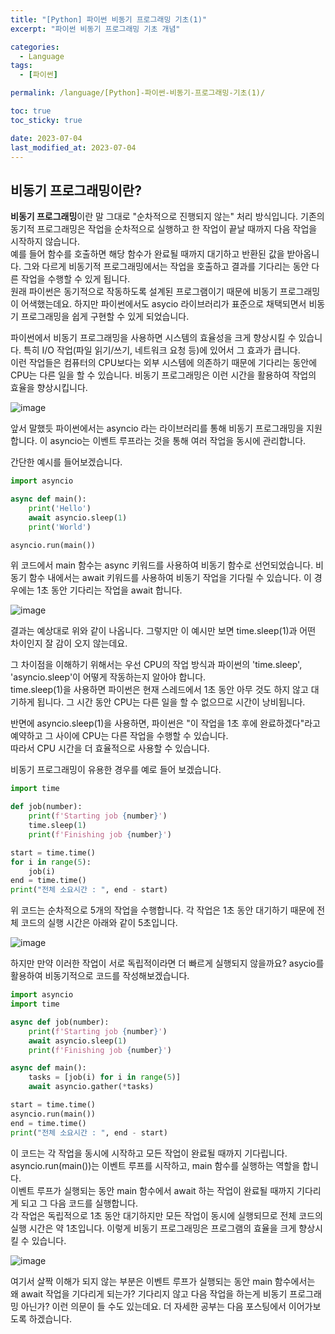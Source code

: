 ```yaml
---
title: "[Python] 파이썬 비동기 프로그래밍 기초(1)"
excerpt: "파이썬 비동기 프로그래밍 기초 개념"

categories:
  - Language
tags:
  - [파이썬]

permalink: /language/[Python]-파이썬-비동기-프로그래밍-기초(1)/

toc: true
toc_sticky: true

date: 2023-07-04
last_modified_at: 2023-07-04
---
```


## 비동기 프로그래밍이란?

**비동기 프로그래밍**이란 말 그대로 "순차적으로 진행되지 않는" 처리 방식입니다. 기존의 동기적 프로그래밍은 작업을 순차적으로 실행하고 한 작업이 끝날 때까지 다음 작업을 시작하지 않습니다.  
예를 들어 함수를 호출하면 해당 함수가 완료될 때까지 대기하고 반환된 값을 받아옵니다. 그와 다르게 비동기적 프로그래밍에서는 작업을 호출하고 결과를 기다리는 동안 다른 작업을 수행할 수 있게 됩니다.  
원래 파이썬은 동기적으로 작동하도록 설계된 프로그램이기 때문에 비동기 프로그래밍이 어색했는데요. 하지만 파이썬에서도 asycio 라이브러리가 표준으로 채택되면서 비동기 프로그래밍을 쉽게 구현할 수 있게 되었습니다.  

파이썬에서 비동기 프로그래밍을 사용하면 시스템의 효율성을 크게 향상시킬 수 있습니다. 특히 I/O 작업(파일 읽기/쓰기, 네트워크 요청 등)에 있어서 그 효과가 큽니다.  
이런 작업들은 컴퓨터의 CPU보다는 외부 시스템에 의존하기 때문에 기다리는 동안에 CPU는 다른 일을 할 수 있습니다. 비동기 프로그래밍은 이런 시간을 활용하여 작업의 효율을 향상시킵니다.  

![image](https://github.com/zisu17/zisu17.github.io/assets/108858121/c9a649e1-63ec-4a27-8783-0228ab4455ec)


앞서 말했듯 파이썬에서는 asyncio 라는 라이브러리를 통해 비동기 프로그래밍을 지원합니다. 이 asyncio는 이벤트 루프라는 것을 통해 여러 작업을 동시에 관리합니다.  

간단한 예시를 들어보겠습니다.  

  
```python
import asyncio

async def main():
    print('Hello')
    await asyncio.sleep(1)
    print('World')

asyncio.run(main())
```

  
위 코드에서 main 함수는 async 키워드를 사용하여 비동기 함수로 선언되었습니다. 비동기 함수 내에서는 await 키워드를 사용하여 비동기 작업을 기다릴 수 있습니다. 이 경우에는 1초 동안 기다리는 작업을 await 합니다.  

  
![image](https://github.com/zisu17/zisu17.github.io/assets/108858121/efa11a6a-2c27-4ecc-95bb-d082bbc1d713)

  
결과는 예상대로 위와 같이 나옵니다. 그렇지만 이 예시만 보면 time.sleep(1)과 어떤 차이인지 잘 감이 오지 않는데요.  

그 차이점을 이해하기 위해서는 우선 CPU의 작업 방식과 파이썬의 'time.sleep', 'asyncio.sleep'이 어떻게 작동하는지 알아야 합니다.  
time.sleep(1)을 사용하면 파이썬은 현재 스레드에서 1초 동안 아무 것도 하지 않고 대기하게 됩니다. 그 시간 동안 CPU는 다른 일을 할 수 없으므로 시간이 낭비됩니다.  

반면에 asyncio.sleep(1)을 사용하면, 파이썬은 "이 작업을 1초 후에 완료하겠다"라고 예약하고 그 사이에 CPU는 다른 작업을 수행할 수 있습니다.  
따라서 CPU 시간을 더 효율적으로 사용할 수 있습니다.  

비동기 프로그래밍이 유용한 경우를 예로 들어 보겠습니다.  

  
```python
import time

def job(number):
    print(f'Starting job {number}')
    time.sleep(1)
    print(f'Finishing job {number}')

start = time.time()
for i in range(5):
    job(i)
end = time.time()
print("전체 소요시간 : ", end - start)
```

  
위 코드는 순차적으로 5개의 작업을 수행합니다. 각 작업은 1초 동안 대기하기 때문에 전체 코드의 실행 시간은 아래와 같이 5초입니다.

  
![image](https://github.com/zisu17/zisu17.github.io/assets/108858121/81745d8a-2233-475a-8a30-d2b91a2567d9)

  
하지만 만약 이러한 작업이 서로 독립적이라면 더 빠르게 실행되지 않을까요? asycio를 활용하여 비동기적으로 코드를 작성해보겠습니다.  

  
```python
import asyncio
import time

async def job(number):
    print(f'Starting job {number}')
    await asyncio.sleep(1)
    print(f'Finishing job {number}')

async def main():
    tasks = [job(i) for i in range(5)]
    await asyncio.gather(*tasks)

start = time.time()
asyncio.run(main())
end = time.time()
print("전체 소요시간 : ", end - start)
```
  
이 코드는 각 작업을 동시에 시작하고 모든 작업이 완료될 때까지 기다립니다.  
asyncio.run(main())는 이벤트 루프를 시작하고, main 함수를 실행하는 역할을 합니다.  
이벤트 루프가 실행되는 동안 main 함수에서 await 하는 작업이 완료될 때까지 기다리게 되고 그 다음 코드를 실행합니다.  
각 작업은 독립적으로 1초 동안 대기하지만 모든 작업이 동시에 실행되므로 전체 코드의 실행 시간은 약 1초입니다. 이렇게 비동기 프로그래밍은 프로그램의 효율을 크게 향상시킬 수 있습니다.  

  
![image](https://github.com/zisu17/zisu17.github.io/assets/108858121/0b06b540-6de1-45d2-9a6e-e12d8d0f448b)

  
여기서 살짝 이해가 되지 않는 부분은 이벤트 루프가 실행되는 동안 main 함수에서는 왜 await 작업을 기다리게 되는가? 기다리지 않고 다음 작업을 하는게 비동기 프로그래밍 아닌가? 이런 의문이 들 수도 있는데요. 더 자세한 공부는 다음 포스팅에서 이어가보도록 하겠습니다.


